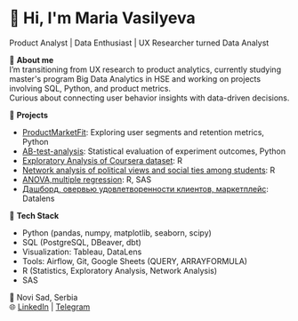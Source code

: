 # 👋 Hi, I'm Maria Vasilyeva  
Product Analyst | Data Enthusiast | UX Researcher turned Data Analyst  

🎯 **About me**  
I’m transitioning from UX research to product analytics, currently studying master's program Big Data Analytics in HSE and working on projects involving SQL, Python, and product metrics.  
Curious about connecting user behavior insights with data-driven decisions.

🚀 **Projects**  
- [ProductMarketFit](https://github.com/MariaVasilyeva/ProductMarketFit): Exploring user segments and retention metrics, Python
- [AB-test-analysis](https://github.com/MariaVasilyeva/AB-test-analysys): Statistical evaluation of experiment outcomes, Python
- [Exploratory Analysis of Coursera dataset](https://github.com/MariaVasilyeva/Exploratory-analysis-R): R
- [Network analysis of political views and social ties among students](https://github.com/MariaVasilyeva/Network-Analysis-R): R
- [ANOVA,multiple regression](https://github.com/MariaVasilyeva/ANOVA-multiple-regression-R-SAS): R, SAS
- [Дашборд, овервью удовлетворенности клиентов, маркетплейс](https://datalens.yandex/942vu0kugbrwu): Datalens

🧠 **Tech Stack**  
- Python (pandas, numpy, matplotlib, seaborn, scipy)  
- SQL (PostgreSQL, DBeaver, dbt)
- Visualization: Tableau, DataLens  
- Tools: Airflow, Git, Google Sheets (QUERY, ARRAYFORMULA) 
- R (Statistics, Exploratory Analysis, Network Analysis)
- SAS
 

📍 Novi Sad, Serbia  
🌐 [LinkedIn](https://linkedin.com/in/mariia-vasilyeva) | [Telegram](https://t.me/MNVasilyeva)
